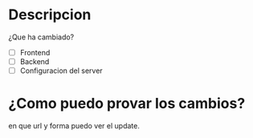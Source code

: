# Descripcion
¿Que ha cambiado?

- [ ] Frontend
- [ ] Backend
- [ ] Configuracion del server

# ¿Como puedo provar los cambios?
en que url y forma puedo ver el update.

